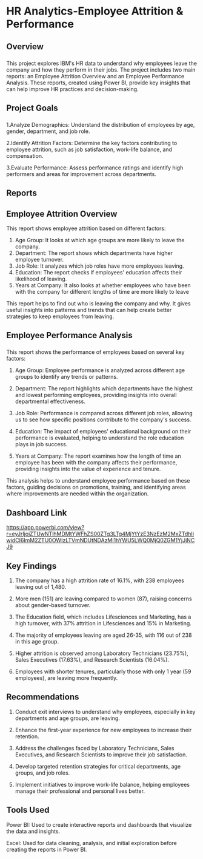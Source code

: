 # HR Analytics-Employee Attrition & Performance
## Overview
###
This project explores IBM's HR data to understand why employees leave the company and how they perform in their jobs. The project includes two main reports: an Employee Attrition Overview and an Employee Performance Analysis. These reports, created using Power BI, provide key insights that can help improve HR practices and decision-making.
## Project Goals
### 
1.Analyze Demographics: Understand the distribution of employees by age, gender, department, and job role.

2.Identify Attrition Factors: Determine the key factors contributing to employee attrition, such as job satisfaction, work-life balance, and compensation.

3.Evaluate Performance: Assess performance ratings and identify high performers and areas for improvement across departments.

## Reports
## Employee Attrition Overview

This report shows employee attrition based on different factors:

1. Age Group: It looks at which age groups are more likely to leave the company.
2. Department: The report shows which departments have higher employee turnover.
3. Job Role: It analyzes which job roles have more employees leaving.
4. Education: The report checks if employees' education affects their likelihood of leaving.
5. Years at Company: It also looks at whether employees who have been with the company for different lengths of time are more likely to leave


This report helps to find out who is leaving the company and why. It gives useful insights into patterns and trends that can help create better strategies to keep employees from leaving.
## Employee Performance Analysis 
###

This report shows the performance of employees based on several key factors:

1. Age Group: Employee performance is analyzed across different age groups to identify any trends or patterns.

2. Department: The report highlights which departments have the highest and lowest performing employees, providing insights into overall departmental effectiveness.

3. Job Role: Performance is compared across different job roles, allowing us to see how specific positions contribute to the company's success.

4. Education: The impact of employees' educational background on their performance is evaluated, helping to understand the role education plays in job success.

5. Years at Company: The report examines how the length of time an employee has been with the company affects their performance, providing insights into the value of experience and tenure.


This analysis helps to understand employee performance based on these factors, guiding decisions on promotions, training, and identifying areas where improvements are needed within the organization.

## Dashboard Link
https://app.powerbi.com/view?r=eyJrIjoiZTUwNTlhMDMtYWFhZS00ZTg3LTg4MjYtYzE3NzEzM2MxZTdhIiwidCI6ImM2ZTU0OWIzLTVmNDUtNDAzMi1hYWU5LWQ0MjQ0ZGM1YjJjNCJ9
## Key Findings
1. The company has a high attrition rate of 16.1%, with 238 employees leaving out of 1,480.

2. More men (151) are leaving compared to women (87), raising concerns about gender-based turnover.

3. The Education field, which includes Lifesciences and Marketing, has a high turnover, with 37% attrition in Lifesciences and 15% in Marketing.
 
4. The majority of employees leaving are aged 26-35, with 116 out of 238 in this age group.

5. Higher attrition is observed among Laboratory Technicians (23.75%), Sales Executives (17.63%), and Research Scientists (16.04%).

6. Employees with shorter tenures, particularly those with only 1 year (59 employees), are leaving more frequently.

## Recommendations
1. Conduct exit interviews to understand why employees, especially in key departments and age groups, are leaving.

2. Enhance the first-year experience for new employees to increase their retention.

3. Address the challenges faced by Laboratory Technicians, Sales Executives, and Research Scientists to improve their job satisfaction.

4. Develop targeted retention strategies for critical departments, age groups, and job roles.

5. Implement initiatives to improve work-life balance, helping employees manage their professional and personal lives better.

## Tools Used
Power BI: Used to create interactive reports and dashboards that visualize the data and insights.

Excel: Used for data cleaning, analysis, and initial exploration before creating the reports in Power BI.


